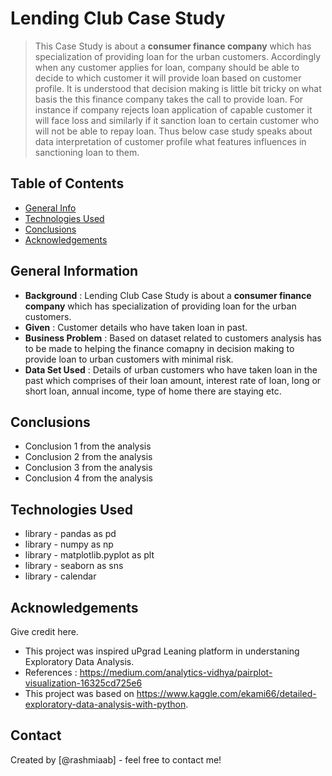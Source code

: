 # Lending Club Case Study
> This Case Study is about a **consumer finance company** which has specialization of providing loan for the urban customers. Accordingly when any customer applies for loan, 
> company should be able to decide to which customer it will provide loan based on customer profile. 
> It is understood that decision making is little bit tricky on what basis the this finance company takes the call to provide loan.
> For instance if company rejects loan application of capable customer it will face loss and similarly if it sanction loan to certain customer who will not be able to repay loan.
> Thus below case study speaks about data interpretation of customer profile what features influences in sanctioning loan to them.


## Table of Contents
* [General Info](#general-information)
* [Technologies Used](#technologies-used)
* [Conclusions](#conclusions)
* [Acknowledgements](#acknowledgements)

<!-- You can include any other section that is pertinent to your problem -->

## General Information
- **Background** : Lending Club Case Study is about a **consumer finance company** which has specialization of providing loan for the urban customers. 
- **Given** : Customer details who have taken loan in past.
- **Business Problem** : Based on dataset related to customers analysis has to be made to helping the finance comapny in decision making to provide loan to urban customers with minimal risk.
- **Data Set Used** : Details of urban customers who have taken loan in the past which comprises of their loan amount, interest rate of loan, long or short loan, annual income, type of home there are staying etc.

<!-- You don't have to answer all the questions - just the ones relevant to your project. -->

## Conclusions
- Conclusion 1 from the analysis
- Conclusion 2 from the analysis
- Conclusion 3 from the analysis
- Conclusion 4 from the analysis

<!-- You don't have to answer all the questions - just the ones relevant to your project. -->


## Technologies Used
- library - pandas as pd
- library - numpy as np
- library - matplotlib.pyplot as plt
- library - seaborn as sns
- library - calendar

<!-- As the libraries versions keep on changing, it is recommended to mention the version of library used in this project -->

## Acknowledgements
Give credit here.
- This project was inspired uPgrad Leaning platform in understaning Exploratory Data Analysis.
- References : https://medium.com/analytics-vidhya/pairplot-visualization-16325cd725e6
- This project was based on https://www.kaggle.com/ekami66/detailed-exploratory-data-analysis-with-python.


## Contact
Created by [@rashmiaab] - feel free to contact me!


<!-- Optional -->
<!-- ## License -->
<!-- This project is open source and available under the [... License](). -->

<!-- You don't have to include all sections - just the one's relevant to your project -->
